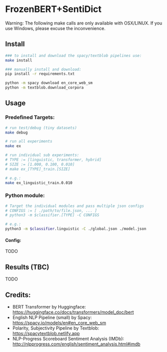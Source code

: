 # FrozenBERT+SentiDict
Warning: The following make calls are only available with OSX/LINUX. If you use Windows, please excuse the inconvenience.

## Install
```bash
### to install and download the spacy/textblob pipelines use:
make install

### manually install and download:
pip install -r requirements.txt

python -m spacy download en_core_web_sm
python -m textblob.download_corpora
```

## Usage

### Predefined Targets:
```bash
# run test/debug (tiny datasets)
make debug

# run all experiments
make ex

# run individual sub experiments:
# TYPE := [linguistic, transformer, hybrid]
# SIZE := [1.000, 0.100, 0.010]
# make ex_[TYPE]_train.[SIZE]

# e.g.:
make ex_linguistic_train.0.010
```
### Python module:
```bash
# Target the individual modules and pass multiple json configs 
# CONFIGS := [ ./path/to/file.json, ... ] 
# python3 -m $classifier.[TYPE] -C CONFIGS

# e.g.:
python3 -m $classifier.linguistic -C ./global.json ./model.json
```

#### Config:
TODO

## Results (TBC)
TODO

## Credits:

* BERT Transformer by Huggingface: <https://huggingface.co/docs/transformers/model_doc/bert>
* English NLP Pipeline (small) by Spacy: <https://spacy.io/models/en#en_core_web_sm>
* Polarity, Subjectivity Pipeline by Textblob: <https://spacytextblob.netlify.app>
* NLP-Progress Scoreboard Sentiment Analysis (IMDb): <http://nlpprogress.com/english/sentiment_analysis.html#imdb>
